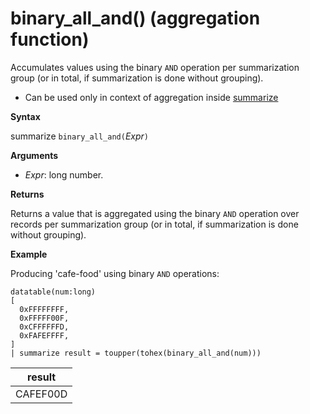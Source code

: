 # binary_all_and() (aggregation function)

Accumulates values using the binary `AND` operation per summarization group (or in total, if summarization is done without grouping).

* Can be used only in context of aggregation inside [summarize](summarizeoperator.md)

**Syntax**

summarize `binary_all_and(`*Expr*`)`

**Arguments**

* *Expr*: long number.

**Returns**

Returns a value that is aggregated using the binary `AND` operation over records per summarization group (or in total, if summarization is done without grouping).

**Example**

Producing 'cafe-food' using binary `AND` operations:

<!-- csl: https://help.kusto.windows.net/Samples -->
```
datatable(num:long)
[
  0xFFFFFFFF, 
  0xFFFFF00F,
  0xCFFFFFFD,
  0xFAFEFFFF,
]
| summarize result = toupper(tohex(binary_all_and(num)))
```

|result|
|---|
|CAFEF00D|
